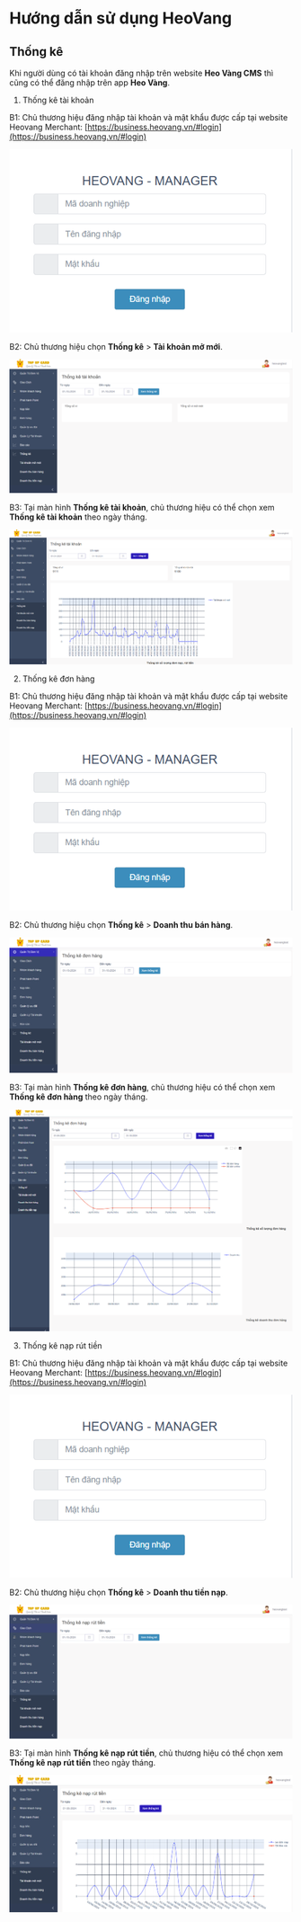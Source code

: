 # Hướng dẫn sử dụng HeoVang
## Thống kê


Khi người dùng có tài khoản đăng nhập trên website **Heo Vàng CMS**	thì cũng có thể đăng nhập trên app **Heo Vàng**.


1. Thống kê tài khoản

B1: Chủ thương hiệu đăng nhập tài khoản và mật khẩu được cấp tại website Heovang Merchant: [https://business.heovang.vn/#login](https://business.heovang.vn/#login)

 ![Màn hình Đăng nhập](/images/admin/login.png)

B2: Chủ thương hiệu chọn **Thống kê** > **Tài khoản mở mới**.

![Màn hình danh sách thống kê tài khoản](/images/accountant/thongke/dstk.png)

B3: Tại màn hình **Thống kê tài khoản**, chủ thương hiệu có thể chọn xem **Thống kê tài khoản** theo ngày tháng.

![Màn hình thống kê tài khoản mở mới](/images/accountant/thongke/tktkmm.png)

2. Thống kê đơn hàng

B1: Chủ thương hiệu đăng nhập tài khoản và mật khẩu được cấp tại website Heovang Merchant: [https://business.heovang.vn/#login](https://business.heovang.vn/#login)

 ![Màn hình Đăng nhập](/images/admin/login.png)

B2: Chủ thương hiệu chọn **Thống kê** > **Doanh thu bán hàng**.

![Màn hình danh sách thống kê đơn hàng](/images/accountant/thongke/dstkdh.png)

B3: Tại màn hình **Thống kê đơn hàng**, chủ thương hiệu có thể chọn xem **Thống kê đơn hàng** theo ngày tháng.

![Màn hình thống kê đơn hàng](/images/accountant/thongke/ctdstkdh.png)

3. Thống kê nạp rút tiền

B1: Chủ thương hiệu đăng nhập tài khoản và mật khẩu được cấp tại website Heovang Merchant: [https://business.heovang.vn/#login](https://business.heovang.vn/#login)

 ![Màn hình Đăng nhập](/images/admin/login.png)

B2: Chủ thương hiệu chọn **Thống kê** > **Doanh thu tiền nạp**.

![Màn hình danh sách thống kê nạp rút tiền](/images/accountant/thongke/tknt.png)

B3: Tại màn hình **Thống kê nạp rút tiền**, chủ thương hiệu có thể chọn xem **Thống kê nạp rút tiền** theo ngày tháng.

![Màn hình thống kê nạp rút tiền](/images/accountant/thongke/cttknt.png)
